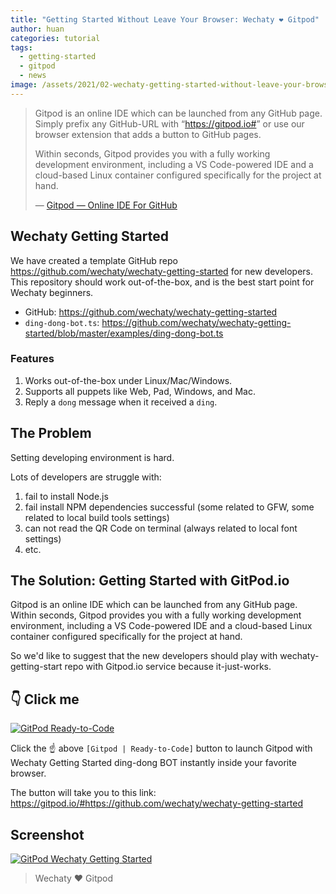 ```yaml
---
title: "Getting Started Without Leave Your Browser: Wechaty ❤️ Gitpod"
author: huan
categories: tutorial
tags:
  - getting-started
  - gitpod
  - news
image: /assets/2021/02-wechaty-getting-started-without-leave-your-browser/gitpod-wechaty.webp
---
```


> Gitpod is an online IDE which can be launched from any GitHub page. Simply prefix any GitHub-URL with “<https://gitpod.io#>” or use our browser extension that adds a button to GitHub pages.
>
> Within seconds, Gitpod provides you with a fully working development environment, including a VS Code-powered IDE and a cloud-based Linux container configured specifically for the project at hand.
>
> &mdash; [Gitpod — Online IDE For GitHub](https://medium.com/gitpod/gitpod-gitpod-online-ide-for-github-6296b907a886)

## Wechaty Getting Started

We have created a template GitHub repo <https://github.com/wechaty/wechaty-getting-started> for new developers. This repository should work out-of-the-box, and is the best start point for Wechaty beginners.

- GitHub: <https://github.com/wechaty/wechaty-getting-started>
- `ding-dong-bot.ts`: <https://github.com/wechaty/wechaty-getting-started/blob/master/examples/ding-dong-bot.ts>

### Features

1. Works out-of-the-box under Linux/Mac/Windows.
1. Supports all puppets like Web, Pad, Windows, and Mac.
1. Reply a `dong` message when it received a `ding`.

## The Problem

Setting developing environment is hard.

Lots of developers are struggle with:

1. fail to install Node.js
1. fail install NPM dependencies successful (some related to GFW, some related to local build tools settings)
1. can not read the QR Code on terminal (always related to local font settings)
1. etc.

## The Solution: Getting Started with GitPod.io

Gitpod is an online IDE which can be launched from any GitHub page. Within seconds, Gitpod provides you with a fully working development environment, including a VS Code-powered IDE and a cloud-based Linux container configured specifically for the project at hand.

So we'd like to suggest that the new developers should play with wechaty-getting-start repo with Gitpod.io service because it-just-works.

## 👇 **Click me**

[![GitPod Ready-to-Code](https://img.shields.io/badge/Gitpod-Ready--to--Code-blue?logo=gitpod)](https://gitpod.io/#https://github.com/wechaty/wechaty-getting-started)

Click the ☝️ above `[Gitpod | Ready-to-Code]` button to launch Gitpod with Wechaty Getting Started ding-dong BOT instantly inside your favorite browser.

The button will take you to this link: <https://gitpod.io/#https://github.com/wechaty/wechaty-getting-started>

## Screenshot

[![GitPod Wechaty Getting Started](/assets/2021/02-wechaty-getting-started-without-leave-your-browser/gitpod-wechaty.webp)](https://gitpod.io/#https://github.com/wechaty/wechaty-getting-started)

> Wechaty ❤️ Gitpod
